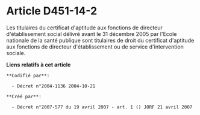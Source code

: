 # Article D451-14-2

Les titulaires du certificat d'aptitude aux fonctions de directeur d'établissement social délivré avant le 31 décembre 2005
par l'Ecole nationale de la santé publique sont titulaires de droit du certificat d'aptitude aux fonctions de directeur
d'établissement ou de service d'intervention sociale.

**Liens relatifs à cet article**

	**Codifié par**:

	  - Décret n°2004-1136 2004-10-21

	**Créé par**:

	  - Décret n°2007-577 du 19 avril 2007 - art. 1 () JORF 21 avril 2007
